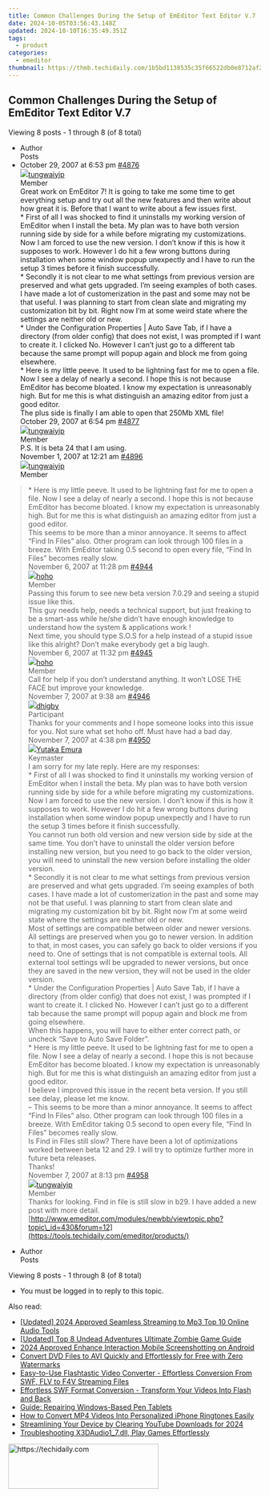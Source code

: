 ```yaml
---
title: Common Challenges During the Setup of EmEditor Text Editor V.7
date: 2024-10-05T03:56:43.148Z
updated: 2024-10-10T16:35:49.351Z
tags:
  - product
categories:
  - emeditor
thumbnail: https://thmb.techidaily.com/1b5bd1138535c35f66522db0e8712af2e5e4143844ade063b0c530435180b4b6.jpg
---
```


## Common Challenges During the Setup of EmEditor Text Editor V.7

Viewing 8 posts - 1 through 8 (of 8 total)

* Author  
Posts
* October 29, 2007 at 6:53 pm [#4876](https://tools.techidaily.com/emeditor/products/)  
[![](https://secure.gravatar.com/avatar/d6369e8a8a3a00e79bba94ce88d22503?s=80&d=identicon&r=g)tungwaiyip](https://www.emeditor.com/forums/users/tungwaiyip/ "View tungwaiyip's profile")  
Member  
Great work on EmEditor 7! It is going to take me some time to get everything setup and try out all the new features and then write about how great it is. Before that I want to write about a few issues first.  
 \* First of all I was shocked to find it uninstalls my working version of EmEditor when I install the beta. My plan was to have both version running side by side for a while before migrating my customizations. Now I am forced to use the new version. I don’t know if this is how it supposes to work. However I do hit a few wrong buttons during installation when some window popup unexpectly and I have to run the setup 3 times before it finish successfully.  
 \* Secondly it is not clear to me what settings from previous version are preserved and what gets upgraded. I’m seeing examples of both cases. I have made a lot of customerization in the past and some may not be that useful. I was planning to start from clean slate and migrating my customization bit by bit. Right now I’m at some weird state where the settings are neither old or new.  
 \* Under the Configuration Properties | Auto Save Tab, if I have a directory (from older config) that does not exist, I was prompted if I want to create it. I clicked No. However I can’t just go to a different tab because the same prompt will popup again and block me from going elsewhere.  
 \* Here is my little peeve. It used to be lightning fast for me to open a file. Now I see a delay of nearly a second. I hope this is not because EmEditor has become bloated. I know my expectation is unreasonably high. But for me this is what distinguish an amazing editor from just a good editor.  
 The plus side is finally I am able to open that 250Mb XML file!  
October 29, 2007 at 6:54 pm [#4877](https://tools.techidaily.com/emeditor/products/)  
[![](https://secure.gravatar.com/avatar/d6369e8a8a3a00e79bba94ce88d22503?s=80&d=identicon&r=g)tungwaiyip](https://www.emeditor.com/forums/users/tungwaiyip/ "View tungwaiyip's profile")  
Member  
P.S. It is beta 24 that I am using.  
November 1, 2007 at 12:21 am [#4896](https://tools.techidaily.com/emeditor/products/)  
[![](https://secure.gravatar.com/avatar/d6369e8a8a3a00e79bba94ce88d22503?s=80&d=identicon&r=g)tungwaiyip](https://www.emeditor.com/forums/users/tungwaiyip/ "View tungwaiyip's profile")  
Member  
> \* Here is my little peeve. It used to be lightning fast for me to open a file. Now I see a delay of nearly a second. I hope this is not because EmEditor has become bloated. I know my expectation is unreasonably high. But for me this is what distinguish an amazing editor from just a good editor.  
 This seems to be more than a minor annoyance. It seems to affect “Find In Files” also. Other program can look through 100 files in a breeze. With EmEditor taking 0.5 second to open every file, “Find In Files” becomes really slow.  
November 6, 2007 at 11:28 pm [#4944](https://tools.techidaily.com/emeditor/products/)  
[![](https://secure.gravatar.com/avatar/6312e7b3db4beb7d259426163f25a07b?s=80&d=identicon&r=g)hoho](https://www.emeditor.com/forums/users/hoho/ "View hoho's profile")  
Member  
Passing this forum to see new beta version 7.0.29 and seeing a stupid issue like this.  
 This guy needs help, needs a technical support, but just freaking to be a smart-ass while he/she didn’t have enough knowledge to understand how the system & applications work !  
 Next time, you should type S.O.S for a help instead of a stupid issue like this alright? Don’t make everybody get a big laugh.  
November 6, 2007 at 11:32 pm [#4945](https://tools.techidaily.com/emeditor/products/)  
[![](https://secure.gravatar.com/avatar/6312e7b3db4beb7d259426163f25a07b?s=80&d=identicon&r=g)hoho](https://www.emeditor.com/forums/users/hoho/ "View hoho's profile")  
Member  
Call for help if you don’t understand anything. It won’t LOSE THE FACE but improve your knowledge.  
November 7, 2007 at 9:38 am [#4946](https://tools.techidaily.com/emeditor/products/)  
[![](https://secure.gravatar.com/avatar/5d079fc50e33769d93498a0c5593507f?s=80&d=identicon&r=g)dhigby](https://www.emeditor.com/forums/users/dhigby/ "View dhigby's profile")  
Participant  
Thanks for your comments and I hope someone looks into this issue for you. Not sure what set hoho off. Must have had a bad day.  
November 7, 2007 at 4:38 pm [#4950](https://tools.techidaily.com/emeditor/products/)  
[![](https://secure.gravatar.com/avatar/a0a6377144ed3636f985d87303f65ed2?s=80&d=identicon&r=g)Yutaka Emura](https://www.emeditor.com/forums/users/yemura/ "View Yutaka Emura's profile")  
Keymaster  
I am sorry for my late reply. Here are my responses:  
 \* First of all I was shocked to find it uninstalls my working version of EmEditor when I install the beta. My plan was to have both version running side by side for a while before migrating my customizations. Now I am forced to use the new version. I don’t know if this is how it supposes to work. However I do hit a few wrong buttons during installation when some window popup unexpectly and I have to run the setup 3 times before it finish successfully.  
 You cannot run both old version and new version side by side at the same time. You don’t have to uninstall the older version before installing new version, but you need to go back to the older version, you will need to uninstall the new version before installing the older version.  
 \* Secondly it is not clear to me what settings from previous version are preserved and what gets upgraded. I’m seeing examples of both cases. I have made a lot of customerization in the past and some may not be that useful. I was planning to start from clean slate and migrating my customization bit by bit. Right now I’m at some weird state where the settings are neither old or new.  
 Most of settings are compatible between older and newer versions. All settings are preserved when you go to newer version. In addition to that, in most cases, you can safely go back to older versions if you need to. One of settings that is not compatible is external tools. All external tool settings will be upgraded to newer versions, but once they are saved in the new version, they will not be used in the older version.  
 \* Under the Configuration Properties | Auto Save Tab, if I have a directory (from older config) that does not exist, I was prompted if I want to create it. I clicked No. However I can’t just go to a different tab because the same prompt will popup again and block me from going elsewhere.  
 When this happens, you will have to either enter correct path, or uncheck “Save to Auto Save Folder”.  
 \* Here is my little peeve. It used to be lightning fast for me to open a file. Now I see a delay of nearly a second. I hope this is not because EmEditor has become bloated. I know my expectation is unreasonably high. But for me this is what distinguish an amazing editor from just a good editor.  
 I believe I improved this issue in the recent beta version. If you still see delay, please let me know.  
 – This seems to be more than a minor annoyance. It seems to affect “Find In Files” also. Other program can look through 100 files in a breeze. With EmEditor taking 0.5 second to open every file, “Find In Files” becomes really slow.  
 Is Find in Files still slow? There have been a lot of optimizations worked between beta 12 and 29\. I will try to optimize further more in future beta releases.  
 Thanks!  
November 7, 2007 at 8:13 pm [#4958](https://tools.techidaily.com/emeditor/products/)  
[![](https://secure.gravatar.com/avatar/d6369e8a8a3a00e79bba94ce88d22503?s=80&d=identicon&r=g)tungwaiyip](https://www.emeditor.com/forums/users/tungwaiyip/ "View tungwaiyip's profile")  
Member  
Thanks for looking. Find in file is still slow in b29\. I have added a new post with more detail.  
[http://www.emeditor.com/modules/newbb/viewtopic.php?topic\_id=430&forum=12](https://tools.techidaily.com/emeditor/products/)
* Author  
Posts

Viewing 8 posts - 1 through 8 (of 8 total)

* You must be logged in to reply to this topic.

<ins class="adsbygoogle"
     style="display:block"
     data-ad-format="autorelaxed"
     data-ad-client="ca-pub-7571918770474297"
     data-ad-slot="1223367746"></ins>

<ins class="adsbygoogle"
     style="display:block"
     data-ad-client="ca-pub-7571918770474297"
     data-ad-slot="8358498916"
     data-ad-format="auto"
     data-full-width-responsive="true"></ins>

<span class="atpl-alsoreadstyle">Also read:</span>
<div><ul>
<li><a href="https://youtube-sure.techidaily.com/ed-2024-approved-seamless-streaming-to-mp3-top-10-online-audio-tools/"><u>[Updated] 2024 Approved Seamless Streaming to Mp3 Top 10 Online Audio Tools</u></a></li>
<li><a href="https://video-screen-grab.techidaily.com/updated-top-8-undead-adventures-ultimate-zombie-game-guide/"><u>[Updated] Top 8 Undead Adventures Ultimate Zombie Game Guide</u></a></li>
<li><a href="https://remote-screen-capture.techidaily.com/2024-approved-enhance-interaction-mobile-screenshotting-on-android/"><u>2024 Approved Enhance Interaction Mobile Screenshotting on Android</u></a></li>
<li><a href="https://win-great.techidaily.com/convert-dvd-files-to-avi-quickly-and-effortlessly-for-free-with-zero-watermarks/"><u>Convert DVD Files to AVI Quickly and Effortlessly for Free with Zero Watermarks</u></a></li>
<li><a href="https://win-great.techidaily.com/easy-to-use-flashtastic-video-converter-effortless-conversion-from-swf-flv-to-f4v-streaming-files/"><u>Easy-to-Use Flashtastic Video Converter - Effortless Conversion From SWF, FLV to F4V Streaming Files</u></a></li>
<li><a href="https://win-great.techidaily.com/effortless-swf-format-conversion-transform-your-videos-into-flash-and-back/"><u>Effortless SWF Format Conversion - Transform Your Videos Into Flash and Back</u></a></li>
<li><a href="https://win11.techidaily.com/guide-repairing-windows-based-pen-tablets/"><u>Guide: Repairing Windows-Based Pen Tablets</u></a></li>
<li><a href="https://win-great.techidaily.com/how-to-convert-mp4-videos-into-personalized-iphone-ringtones-easily/"><u>How to Convert MP4 Videos Into Personalized iPhone Ringtones Easily</u></a></li>
<li><a href="https://facebook-record-videos.techidaily.com/streamlining-your-device-by-clearing-youtube-downloads-for-2024/"><u>Streamlining Your Device by Clearing YouTube Downloads for 2024</u></a></li>
<li><a href="https://win-howtos.techidaily.com/troubleshooting-x3daudio17dll-play-games-effortlessly/"><u>Troubleshooting X3DAudio1_7.dll, Play Games Effortlessly</u></a></li>
</ul></div>

<!-- affiliate ads begin -->
<a href="https://aligracehair.sjv.io/c/5597632/2080328/19272" target="_top" id="2080328">
  <img src="//a.impactradius-go.com/display-ad/19272-2080328" border="0" alt="https://techidaily.com" width="300" height="90"/>
</a>
<img height="0" width="0" src="https://aligracehair.sjv.io/i/5597632/2080328/19272" style="position:absolute;visibility:hidden;" border="0" />
<!-- affiliate ads end -->


